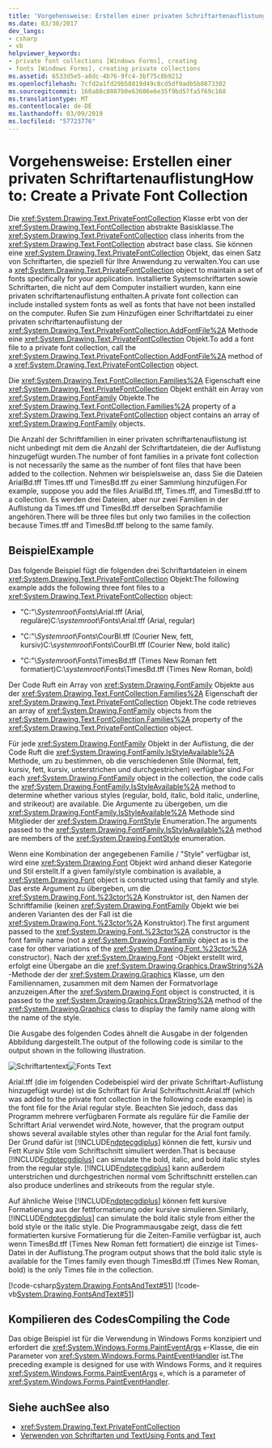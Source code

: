 ```yaml
---
title: 'Vorgehensweise: Erstellen einer privaten Schriftartenauflistung'
ms.date: 03/30/2017
dev_langs:
- csharp
- vb
helpviewer_keywords:
- private font collections [Windows Forms], creating
- fonts [Windows Forms], creating private collections
ms.assetid: 6533d5e5-a8dc-4b76-9fc4-3bf75c8b9212
ms.openlocfilehash: 7cfd2a1fd29b58019d49c8cd5df9adb5b0873302
ms.sourcegitcommit: 160a88c8087b0e63606e6e35f9bd57fa5f69c168
ms.translationtype: MT
ms.contentlocale: de-DE
ms.lasthandoff: 03/09/2019
ms.locfileid: "57723776"
---
```

# <a name="how-to-create-a-private-font-collection"></a><span data-ttu-id="e18ef-102">Vorgehensweise: Erstellen einer privaten Schriftartenauflistung</span><span class="sxs-lookup"><span data-stu-id="e18ef-102">How to: Create a Private Font Collection</span></span>
<span data-ttu-id="e18ef-103">Die <xref:System.Drawing.Text.PrivateFontCollection> Klasse erbt von der <xref:System.Drawing.Text.FontCollection> abstrakte Basisklasse.</span><span class="sxs-lookup"><span data-stu-id="e18ef-103">The <xref:System.Drawing.Text.PrivateFontCollection> class inherits from the <xref:System.Drawing.Text.FontCollection> abstract base class.</span></span> <span data-ttu-id="e18ef-104">Sie können eine <xref:System.Drawing.Text.PrivateFontCollection> Objekt, das einen Satz von Schriftarten, die speziell für Ihre Anwendung zu verwalten.</span><span class="sxs-lookup"><span data-stu-id="e18ef-104">You can use a <xref:System.Drawing.Text.PrivateFontCollection> object to maintain a set of fonts specifically for your application.</span></span> <span data-ttu-id="e18ef-105">Installierte Systemschriftarten sowie Schriftarten, die nicht auf dem Computer installiert wurden, kann eine privaten schriftartenauflistung enthalten.</span><span class="sxs-lookup"><span data-stu-id="e18ef-105">A private font collection can include installed system fonts as well as fonts that have not been installed on the computer.</span></span> <span data-ttu-id="e18ef-106">Rufen Sie zum Hinzufügen einer Schriftartdatei zu einer privaten schriftartenauflistung der <xref:System.Drawing.Text.PrivateFontCollection.AddFontFile%2A> Methode eine <xref:System.Drawing.Text.PrivateFontCollection> Objekt.</span><span class="sxs-lookup"><span data-stu-id="e18ef-106">To add a font file to a private font collection, call the <xref:System.Drawing.Text.PrivateFontCollection.AddFontFile%2A> method of a <xref:System.Drawing.Text.PrivateFontCollection> object.</span></span>  
  
 <span data-ttu-id="e18ef-107">Die <xref:System.Drawing.Text.FontCollection.Families%2A> Eigenschaft eine <xref:System.Drawing.Text.PrivateFontCollection> Objekt enthält ein Array von <xref:System.Drawing.FontFamily> Objekte.</span><span class="sxs-lookup"><span data-stu-id="e18ef-107">The <xref:System.Drawing.Text.FontCollection.Families%2A> property of a <xref:System.Drawing.Text.PrivateFontCollection> object contains an array of <xref:System.Drawing.FontFamily> objects.</span></span>  
  
 <span data-ttu-id="e18ef-108">Die Anzahl der Schriftfamilien in einer privaten schriftartenauflistung ist nicht unbedingt mit dem die Anzahl der Schriftartdateien, die der Auflistung hinzugefügt wurden.</span><span class="sxs-lookup"><span data-stu-id="e18ef-108">The number of font families in a private font collection is not necessarily the same as the number of font files that have been added to the collection.</span></span> <span data-ttu-id="e18ef-109">Nehmen wir beispielsweise an, dass Sie die Dateien ArialBd.tff Times.tff und TimesBd.tff zu einer Sammlung hinzufügen.</span><span class="sxs-lookup"><span data-stu-id="e18ef-109">For example, suppose you add the files ArialBd.tff, Times.tff, and TimesBd.tff to a collection.</span></span> <span data-ttu-id="e18ef-110">Es werden drei Dateien, aber nur zwei Familien in der Auflistung da Times.tff und TimesBd.tff derselben Sprachfamilie angehören.</span><span class="sxs-lookup"><span data-stu-id="e18ef-110">There will be three files but only two families in the collection because Times.tff and TimesBd.tff belong to the same family.</span></span>  
  
## <a name="example"></a><span data-ttu-id="e18ef-111">Beispiel</span><span class="sxs-lookup"><span data-stu-id="e18ef-111">Example</span></span>  
 <span data-ttu-id="e18ef-112">Das folgende Beispiel fügt die folgenden drei Schriftartdateien in einem <xref:System.Drawing.Text.PrivateFontCollection> Objekt:</span><span class="sxs-lookup"><span data-stu-id="e18ef-112">The following example adds the following three font files to a <xref:System.Drawing.Text.PrivateFontCollection> object:</span></span>  
  
-   <span data-ttu-id="e18ef-113">"C:"\\*Systemroot*\Fonts\Arial.tff (Arial, reguläre)</span><span class="sxs-lookup"><span data-stu-id="e18ef-113">C:\\*systemroot*\Fonts\Arial.tff (Arial, regular)</span></span>  
  
-   <span data-ttu-id="e18ef-114">"C:"\\*Systemroot*\Fonts\CourBI.tff (Courier New, fett, kursiv)</span><span class="sxs-lookup"><span data-stu-id="e18ef-114">C:\\*systemroot*\Fonts\CourBI.tff (Courier New, bold italic)</span></span>  
  
-   <span data-ttu-id="e18ef-115">"C:"\\*Systemroot*\Fonts\TimesBd.tff (Times New Roman fett formatiert)</span><span class="sxs-lookup"><span data-stu-id="e18ef-115">C:\\*systemroot*\Fonts\TimesBd.tff (Times New Roman, bold)</span></span>  
  
 <span data-ttu-id="e18ef-116">Der Code Ruft ein Array von <xref:System.Drawing.FontFamily> Objekte aus der <xref:System.Drawing.Text.FontCollection.Families%2A> Eigenschaft der <xref:System.Drawing.Text.PrivateFontCollection> Objekt.</span><span class="sxs-lookup"><span data-stu-id="e18ef-116">The code retrieves an array of <xref:System.Drawing.FontFamily> objects from the <xref:System.Drawing.Text.FontCollection.Families%2A> property of the <xref:System.Drawing.Text.PrivateFontCollection> object.</span></span>  
  
 <span data-ttu-id="e18ef-117">Für jede <xref:System.Drawing.FontFamily> Objekt in der Auflistung, die der Code Ruft die <xref:System.Drawing.FontFamily.IsStyleAvailable%2A> Methode, um zu bestimmen, ob die verschiedenen Stile (Normal, fett, kursiv, fett, kursiv, unterstrichen und durchgestrichen) verfügbar sind.</span><span class="sxs-lookup"><span data-stu-id="e18ef-117">For each <xref:System.Drawing.FontFamily> object in the collection, the code calls the <xref:System.Drawing.FontFamily.IsStyleAvailable%2A> method to determine whether various styles (regular, bold, italic, bold italic, underline, and strikeout) are available.</span></span> <span data-ttu-id="e18ef-118">Die Argumente zu übergeben, um die <xref:System.Drawing.FontFamily.IsStyleAvailable%2A> Methode sind Mitglieder der <xref:System.Drawing.FontStyle> Enumeration.</span><span class="sxs-lookup"><span data-stu-id="e18ef-118">The arguments passed to the <xref:System.Drawing.FontFamily.IsStyleAvailable%2A> method are members of the <xref:System.Drawing.FontStyle> enumeration.</span></span>  
  
 <span data-ttu-id="e18ef-119">Wenn eine Kombination der angegebenen Familie / "Style" verfügbar ist, wird eine <xref:System.Drawing.Font> Objekt wird anhand dieser Kategorie und Stil erstellt.</span><span class="sxs-lookup"><span data-stu-id="e18ef-119">If a given family/style combination is available, a <xref:System.Drawing.Font> object is constructed using that family and style.</span></span> <span data-ttu-id="e18ef-120">Das erste Argument zu übergeben, um die <xref:System.Drawing.Font.%23ctor%2A> Konstruktor ist, den Namen der Schriftfamilie (keinen <xref:System.Drawing.FontFamily> Objekt wie bei anderen Varianten des der Fall ist die <xref:System.Drawing.Font.%23ctor%2A> Konstruktor).</span><span class="sxs-lookup"><span data-stu-id="e18ef-120">The first argument passed to the <xref:System.Drawing.Font.%23ctor%2A> constructor is the font family name (not a <xref:System.Drawing.FontFamily> object as is the case for other variations of the <xref:System.Drawing.Font.%23ctor%2A> constructor).</span></span> <span data-ttu-id="e18ef-121">Nach der <xref:System.Drawing.Font> -Objekt erstellt wird, erfolgt eine Übergabe an die <xref:System.Drawing.Graphics.DrawString%2A> -Methode der der <xref:System.Drawing.Graphics> Klasse, um den Familiennamen, zusammen mit dem Namen der Formatvorlage anzuzeigen.</span><span class="sxs-lookup"><span data-stu-id="e18ef-121">After the <xref:System.Drawing.Font> object is constructed, it is passed to the <xref:System.Drawing.Graphics.DrawString%2A> method of the <xref:System.Drawing.Graphics> class to display the family name along with the name of the style.</span></span>  
  
 <span data-ttu-id="e18ef-122">Die Ausgabe des folgenden Codes ähnelt die Ausgabe in der folgenden Abbildung dargestellt.</span><span class="sxs-lookup"><span data-stu-id="e18ef-122">The output of the following code is similar to the output shown in the following illustration.</span></span>  
  
 <span data-ttu-id="e18ef-123">![Schriftartentext](./media/csfontstext7.png "csfontstext7")</span><span class="sxs-lookup"><span data-stu-id="e18ef-123">![Fonts Text](./media/csfontstext7.png "csfontstext7")</span></span>  
  
 <span data-ttu-id="e18ef-124">Arial.tff (die im folgenden Codebeispiel wird der private Schriftart-Auflistung hinzugefügt wurde) ist die Schriftart für Arial Schriftschnitt.</span><span class="sxs-lookup"><span data-stu-id="e18ef-124">Arial.tff (which was added to the private font collection in the following code example) is the font file for the Arial regular style.</span></span> <span data-ttu-id="e18ef-125">Beachten Sie jedoch, dass das Programm mehrere verfügbaren Formate als reguläre für die Familie der Schriftart Arial verwendet wird.</span><span class="sxs-lookup"><span data-stu-id="e18ef-125">Note, however, that the program output shows several available styles other than regular for the Arial font family.</span></span> <span data-ttu-id="e18ef-126">Der Grund dafür ist [!INCLUDE[ndptecgdiplus](../../../../includes/ndptecgdiplus-md.md)] können die fett, kursiv und Fett Kursiv Stile vom Schriftschnitt simuliert werden.</span><span class="sxs-lookup"><span data-stu-id="e18ef-126">That is because [!INCLUDE[ndptecgdiplus](../../../../includes/ndptecgdiplus-md.md)] can simulate the bold, italic, and bold italic styles from the regular style.</span></span> [!INCLUDE[ndptecgdiplus](../../../../includes/ndptecgdiplus-md.md)] <span data-ttu-id="e18ef-127">kann außerdem unterstrichen und durchgestrichen normal vom Schriftschnitt erstellen.</span><span class="sxs-lookup"><span data-stu-id="e18ef-127">can also produce underlines and strikeouts from the regular style.</span></span>  
  
 <span data-ttu-id="e18ef-128">Auf ähnliche Weise [!INCLUDE[ndptecgdiplus](../../../../includes/ndptecgdiplus-md.md)] können fett kursive Formatierung aus der fettformatierung oder kursive simulieren.</span><span class="sxs-lookup"><span data-stu-id="e18ef-128">Similarly, [!INCLUDE[ndptecgdiplus](../../../../includes/ndptecgdiplus-md.md)] can simulate the bold italic style from either the bold style or the italic style.</span></span> <span data-ttu-id="e18ef-129">Die Programmausgabe zeigt, dass die fett formatierten kursive Formatierung für die Zeiten-Familie verfügbar ist, auch wenn TimesBd.tff (Times New Roman fett formatiert) die einzige ist Times-Datei in der Auflistung.</span><span class="sxs-lookup"><span data-stu-id="e18ef-129">The program output shows that the bold italic style is available for the Times family even though TimesBd.tff (Times New Roman, bold) is the only Times file in the collection.</span></span>  
  
 [!code-csharp[System.Drawing.FontsAndText#51](~/samples/snippets/csharp/VS_Snippets_Winforms/System.Drawing.FontsAndText/CS/Class1.cs#51)]
 [!code-vb[System.Drawing.FontsAndText#51](~/samples/snippets/visualbasic/VS_Snippets_Winforms/System.Drawing.FontsAndText/VB/Class1.vb#51)]  
  
## <a name="compiling-the-code"></a><span data-ttu-id="e18ef-130">Kompilieren des Codes</span><span class="sxs-lookup"><span data-stu-id="e18ef-130">Compiling the Code</span></span>  
 <span data-ttu-id="e18ef-131">Das obige Beispiel ist für die Verwendung in Windows Forms konzipiert und erfordert die <xref:System.Windows.Forms.PaintEventArgs> `e`-Klasse, die ein Parameter von <xref:System.Windows.Forms.PaintEventHandler> ist.</span><span class="sxs-lookup"><span data-stu-id="e18ef-131">The preceding example is designed for use with Windows Forms, and it requires <xref:System.Windows.Forms.PaintEventArgs> `e`, which is a parameter of <xref:System.Windows.Forms.PaintEventHandler>.</span></span>  
  
## <a name="see-also"></a><span data-ttu-id="e18ef-132">Siehe auch</span><span class="sxs-lookup"><span data-stu-id="e18ef-132">See also</span></span>
- <xref:System.Drawing.Text.PrivateFontCollection>
- [<span data-ttu-id="e18ef-133">Verwenden von Schriftarten und Text</span><span class="sxs-lookup"><span data-stu-id="e18ef-133">Using Fonts and Text</span></span>](using-fonts-and-text.md)
